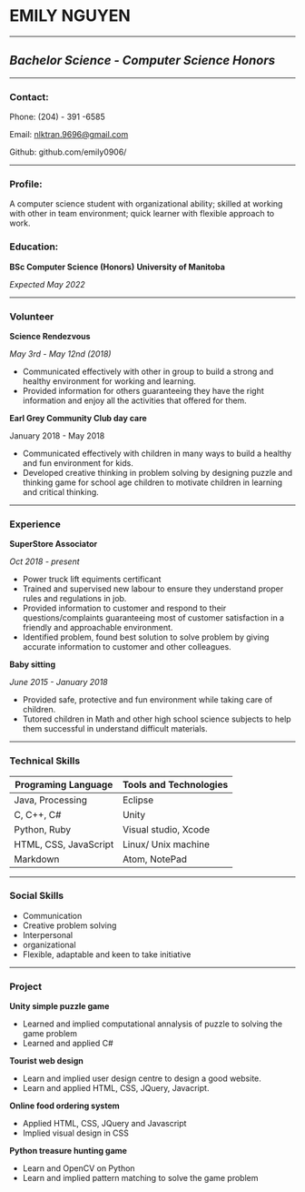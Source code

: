 # **EMILY NGUYEN**
-----------------------------------------------------
## *Bachelor Science - Computer Science Honors*
-------------------------------------------------
###  **Contact:**
Phone: (204) - 391 -6585

Email: nlktran.9696@gmail.com

Github: github.com/emily0906/

------------------------------------------------

### **Profile:**
A computer science student with organizational ability; skilled at working with other in team environment; quick learner with flexible approach to work.
### **Education:**
**BSc Computer Science (Honors)**
**University of Manitoba**

*Expected May 2022*

--------------------------------------------

### **Volunteer**
**Science Rendezvous**

*May 3rd - May 12nd (2018)*
* Communicated effectively with other in group to build a strong and healthy environment for working and learning.
* Provided information for others guaranteeing they have the right information and enjoy all the activities that offered for them.

**Earl Grey Community Club day care**

January 2018 - May 2018
* Communicated effectively with children in many ways to build a healthy and fun environment for kids.
* Developed creative thinking in problem solving by designing puzzle and thinking game for school age children to motivate children in learning and critical thinking.

----------------------------------

### **Experience**
**SuperStore Associator**

*Oct 2018 - present*
* Power truck lift equiments certificant 
* Trained and supervised new labour to ensure they understand proper rules and regulations in job.
* Provided information to customer and respond to their questions/complaints guaranteeing most of customer satisfaction in a friendly and approachable environment.
* Identified problem, found best solution to solve problem by giving accurate information to customer and other colleagues.

**Baby sitting**

*June 2015 - January 2018*
* Provided safe, protective and fun environment while taking care of children.
* Tutored children in Math and other high school science subjects to help them successful in understand difficult materials.

-----------------------------------

### **Technical Skills** 

**Programing Language** | **Tools and Technologies**
------------------------|--------------------------
Java, Processing | Eclipse
 C, C++, C#| Unity
Python, Ruby|Visual studio, Xcode
HTML, CSS, JavaScript| Linux/ Unix machine
Markdown| Atom, NotePad


----------------------------------

### **Social Skills**
* Communication
* Creative problem solving
* Interpersonal
* organizational
* Flexible, adaptable and keen to take initiative

-----------------------------------

### Project
**Unity simple puzzle game**
* Learned and implied computational annalysis of puzzle to solving the game problem
* Learned and applied C#

**Tourist web design**
* Learn and implied user design centre to design a good website.
* Learn and applied HTML, CSS, JQuery, Javacript.

**Online food ordering system**
* Applied HTML, CSS, JQuery and Javascript
* Implied visual design in CSS

**Python treasure hunting game**
* Learn and OpenCV on Python
* Learn and implied pattern matching to solve the game problem
